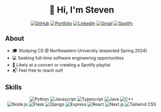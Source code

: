 <div id="intro" align="center">
  <h1>👋 Hi, I'm Steven</h1>
</div>

<p align="center">
  <a href="https://github.com/stevenxngo" target="_blank"><img alt="GitHub" src="https://img.shields.io/badge/-@stevenxngo-181717?style=for-the-badge&logo=GitHub&logoColor=white"></a>
  <a href="mailto:steventxngo@gmail.com" target="_blank"><img alt="Portfolio" src="https://img.shields.io/badge/-Portfolio-38b2ac?style=for-the-badge"></a>
  <a href="https://www.linkedin.com/in/stevenxngo" target="_blank"><img alt="LinkedIn" src="https://img.shields.io/badge/-LinkedIn-0077B5?style=for-the-badge&logo=Linkedin&logoColor=white"></a>
  <a href="mailto:steventxngo@gmail.com" target="_blank"><img alt="Gmail" src="https://img.shields.io/badge/-Gmail-EA4335?style=for-the-badge&logo=Gmail&logoColor=white"></a>
  <a href="https://open.spotify.com/user/a202jrbuwjn17aw171oymxokf" target="_blank"><img alt="Spotify" src="https://img.shields.io/badge/-Spotify-1DB954?style=for-the-badge&logo=Spotify&logoColor=white"></a>
</p>

<h2 id="about">About</h2>

- 🎓 Studying CS @ Northeastern University (expected Spring 2024)
- 💻 Seeking full-time software engineering opportunities
- 🎵 Likely at a concert or creating a Spotify playlist
- 📬 Feel free to reach out!

<h2 id="skills">Skills</h2>

<div align="center">
  <img alt="Python" src="https://img.shields.io/badge/-Python-3776AB?style=for-the-badge&logo=Python&logoColor=white">
  <img alt="Javascript" src="https://img.shields.io/badge/-Javascript-F7DF1E?style=for-the-badge&logo=Javascript&logoColor=white">
  <img alt="Typescript" src="https://img.shields.io/badge/-Typescript-3776AB?style=for-the-badge&logo=Python&logoColor=white">
  <img alt="Java" src="https://img.shields.io/badge/-Java-F80000?style=for-the-badge&logo=Oracle&logoColor=white">
  <img alt="C++" src="https://img.shields.io/badge/-C++-00599C?style=for-the-badge&logo=Cplusplus&logoColor=white">
</div>

<div align="center">
  <img alt="Node.js" src="https://img.shields.io/badge/-Node.js-339933?style=for-the-badge&logo=Node.js&logoColor=white">
  <img alt="Flask" src="https://img.shields.io/badge/-Flask-000000?style=for-the-badge&logo=Flask&logoColor=white">
  <img alt="Django" src="https://img.shields.io/badge/-Django-092E20?style=for-the-badge&logo=Django&logoColor=white">
  <img alt="Express" src="https://img.shields.io/badge/-Express-000000?style=for-the-badge&logo=Express&logoColor=white">
  <img alt="React" src="https://img.shields.io/badge/-React-61DAFB?style=for-the-badge&logo=React&logoColor=white">
  <img alt="Next.js" src="https://img.shields.io/badge/-Next.js-000000?style=for-the-badge&logo=Next.js&logoColor=white">
  <img alt="Tailwind CSS" src="https://img.shields.io/badge/-Tailwind_CSS-06B6D4?style=for-the-badge&logo=TailwindCSS&logoColor=white">
<!--   <img alt="Bootstrap" src="https://img.shields.io/badge/-Bootstrap-7952B3?style=for-the-badge&logo=Bootstrap&logoColor=white"> -->
</div>

<!--
<div align="center">
  <img alt="MongoDB" src="https://img.shields.io/badge/-MongoDB-47A248?style=for-the-badge&logo=MongoDB&logoColor=white">
  <img alt="SQLite" src="https://img.shields.io/badge/-SQLite-003B57?style=for-the-badge&logo=SQLite&logoColor=white">
  <img alt="PostgreSQL" src="https://img.shields.io/badge/-PostgreSQL-4169E1?style=for-the-badge&logo=PostgreSQL&logoColor=white">
</div>
-->

<!--
**stevenxngo/stevenxngo** is a ✨ _special_ ✨ repository because its `README.md` (this file) appears on your GitHub profile.

Here are some ideas to get you started:

- 🔭 I’m currently working on ...
- 🌱 I’m currently learning ...
- 👯 I’m looking to collaborate on ...
- 🤔 I’m looking for help with ...
- 💬 Ask me about ...
- 📫 How to reach me: ...
- 😄 Pronouns: ...
- ⚡ Fun fact: ...
-->
